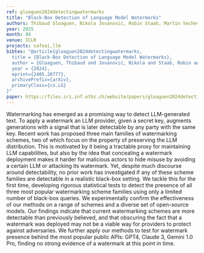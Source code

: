 ```yaml
---
ref: gloaguen2024detectingwatermarks
title: "Black-Box Detection of Language Model Watermarks"
authors: Thibaud Gloaguen, Nikola Jovanović, Robin Staab, Martin Vechev
year: 2025
month: 04
venue: ICLR
projects: safeai,llm
bibtex: "@article{gloaguen2024detectingwatermarks,
  title = {Black-Box Detection of Language Model Watermarks},
  author = {Gloaguen, Thibaud and Jovanović, Nikola and Staab, Robin and Vechev, Martin},
  year = {2024},
  eprint={2405.20777},
  archivePrefix={arXiv},
  primaryClass={cs.LG}
}"
paper: https://files.sri.inf.ethz.ch/website/papers/gloaguen2024detectingwatermarks.pdf
---
```


Watermarking has emerged as a promising way to detect LLM-generated text. To apply a watermark an LLM provider, given a secret key, augments generations with a signal that is later detectable by any party with the same key. Recent work has proposed three main families of watermarking schemes, two of which focus on the property of preserving the LLM distribution. This is motivated by it being a tractable proxy for maintaining LLM capabilities, but also by the idea that concealing a watermark deployment makes it harder for malicious actors to hide misuse by avoiding a certain LLM or attacking its watermark. Yet, despite much discourse around detectability, no prior work has investigated if any of these scheme families are detectable in a realistic black-box setting. We tackle this for the first time, developing rigorous statistical tests to detect the presence of all three most popular watermarking scheme families using only a limited number of black-box queries. We experimentally confirm the effectiveness of our methods on a range of schemes and a diverse set of open-source models. Our findings indicate that current watermarking schemes are more detectable than previously believed, and that obscuring the fact that a watermark was deployed may not be a viable way for providers to protect against adversaries. We further apply our methods to test for watermark presence behind the most popular public APIs: GPT4, Claude 3, Gemini 1.0 Pro, finding no strong evidence of a watermark at this point in time.
